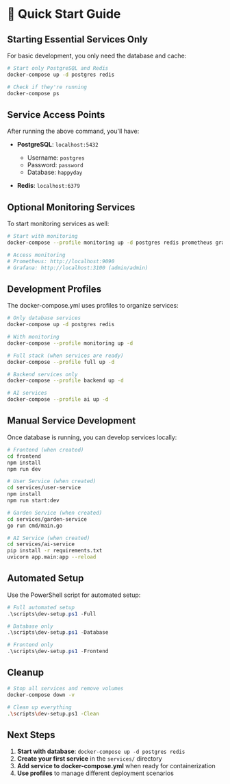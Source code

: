 # 🚀 Quick Start Guide

## Starting Essential Services Only

For basic development, you only need the database and cache:

```bash
# Start only PostgreSQL and Redis
docker-compose up -d postgres redis

# Check if they're running
docker-compose ps
```

## Service Access Points

After running the above command, you'll have:

- **PostgreSQL**: `localhost:5432`
  - Username: `postgres`
  - Password: `password`
  - Database: `happyday`

- **Redis**: `localhost:6379`

## Optional Monitoring Services

To start monitoring services as well:

```bash
# Start with monitoring
docker-compose --profile monitoring up -d postgres redis prometheus grafana

# Access monitoring
# Prometheus: http://localhost:9090
# Grafana: http://localhost:3100 (admin/admin)
```

## Development Profiles

The docker-compose.yml uses profiles to organize services:

```bash
# Only database services
docker-compose up -d postgres redis

# With monitoring
docker-compose --profile monitoring up -d

# Full stack (when services are ready)
docker-compose --profile full up -d

# Backend services only
docker-compose --profile backend up -d

# AI services
docker-compose --profile ai up -d
```

## Manual Service Development

Once database is running, you can develop services locally:

```bash
# Frontend (when created)
cd frontend
npm install
npm run dev

# User Service (when created)
cd services/user-service
npm install
npm run start:dev

# Garden Service (when created)
cd services/garden-service
go run cmd/main.go

# AI Service (when created)
cd services/ai-service
pip install -r requirements.txt
uvicorn app.main:app --reload
```

## Automated Setup

Use the PowerShell script for automated setup:

```powershell
# Full automated setup
.\scripts\dev-setup.ps1 -Full

# Database only
.\scripts\dev-setup.ps1 -Database

# Frontend only
.\scripts\dev-setup.ps1 -Frontend
```

## Cleanup

```bash
# Stop all services and remove volumes
docker-compose down -v

# Clean up everything
.\scripts\dev-setup.ps1 -Clean
```

## Next Steps

1. **Start with database**: `docker-compose up -d postgres redis`
2. **Create your first service** in the `services/` directory
3. **Add service to docker-compose.yml** when ready for containerization
4. **Use profiles** to manage different deployment scenarios
